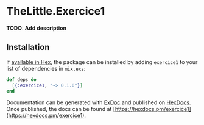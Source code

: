 # TheLittle.Exercice1

**TODO: Add description**

## Installation

If [available in Hex](https://hex.pm/docs/publish), the package can be installed
by adding `exercice1` to your list of dependencies in `mix.exs`:

```elixir
def deps do
  [{:exercice1, "~> 0.1.0"}]
end
```

Documentation can be generated with [ExDoc](https://github.com/elixir-lang/ex_doc)
and published on [HexDocs](https://hexdocs.pm). Once published, the docs can
be found at [https://hexdocs.pm/exercice1](https://hexdocs.pm/exercice1).

